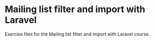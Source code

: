 # Mailing list filter and import with Laravel
Exercise files for the Mailing list filter and import with Laravel course.
